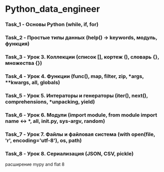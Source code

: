# Python_data_engineer

### Task_1 -  Основы Python (while, if, for)
### Task_2 -  Простые типы данных (help() -> keywords, модуль, функция)
### Task_3 -  Урок 3. Коллекции (список [], кортеж (), словарь {}, множества {})
### Task_4 -  Урок 4. Функции (func(), map, filter, zip, *args, **kwargs, all, globals)
### Task_5 -  Урок 5. Интераторы и генераторы (iter(), next(), comprehensions, *unpacking, yield)
### Task_6 -  Урок 6. Модули (import module, from module import name <-> *, __all__, __init__.py, sys-argv, random)
### Task_7 -  Урок 7. Файлы и файловая система (with open(file, 'r', encoding='utf-8'), os, path)
### Task_8 -  Урок 8. Сериализация (JSON, CSV, pickle)

расширение mypy and flat 8